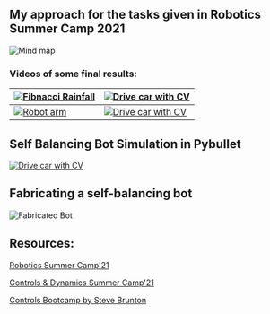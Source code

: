 ## My approach for the tasks given in Robotics Summer Camp 2021

![Mind map](mind_map.jpeg "RoboCamp")

### Videos of some final results:

| [![Fibnacci Rainfall](http://img.youtube.com/vi/YnYP7c1J7vQ/hqdefault.jpg)](https://www.youtube.com/watch?v=YnYP7c1J7vQ) | [![Drive car with CV](http://img.youtube.com/vi/5CMas-d-8Q0/hqdefault.jpg)](https://www.youtube.com/watch?v=5CMas-d-8Q0) |
|----------------------------------------|-----------------------------------------|
|[![Robot arm](http://img.youtube.com/vi/4WWqOyDTl5c/hqdefault.jpg)](https://www.youtube.com/watch?v=4WWqOyDTl5c)| [![Drive car with CV](http://img.youtube.com/vi/9MkEGFhaqvs/hqdefault.jpg)](https://www.youtube.com/watch?v=9MkEGFhaqvs) |

## Self Balancing Bot Simulation in Pybullet

[![Drive car with CV](http://img.youtube.com/vi/aeIrMNwtcuY/hqdefault.jpg)](https://www.youtube.com/watch?v=aeIrMNwtcuY)

## Fabricating a self-balancing bot

![Fabricated Bot](fabricated_bot.jpg "fabricated bot image")

## Resources:

[Robotics Summer Camp'21](https://github.com/Robotics-Club-IIT-BHU/Robotics-Camp-2021)

[Controls & Dynamics Summer Camp'21](https://github.com/Robotics-Club-IIT-BHU/CnD-SummerCamp21)

[Controls Bootcamp by Steve Brunton](https://youtube.com/playlist?list=PLMrJAkhIeNNR20Mz-VpzgfQs5zrYi085m)
